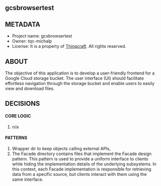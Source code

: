 ## gcsbrowsertest


## METADATA

* Project name: gcsbrowsertest
* Owner: tqc-michalp
* License: It is a property of [Thinqcraft](https://www.thinqcraft.com/). All rights reserved.


## ABOUT
The objective of this application is to develop a user-friendly frontend for a Google Cloud storage bucket. The user interface (UI) should facilitate effortless navigation through the storage bucket and enable users to easily view and download files.


## DECISIONS


#### CORE LOGIC

1. n/a


#### PATTERNS

1. Wrapper dir to keep objects calling external APIs,
1. The Facade directory contains files that implement the Facade design pattern. This pattern is used to provide a uniform interface to clients while hiding the implementation details of the underlying subsystems. In this context, each Facade implementation is responsible for retrieving data from a specific source, but clients interact with them using the same interface.
